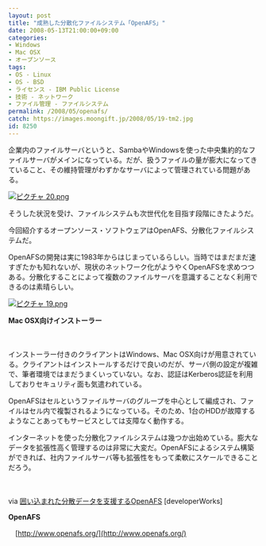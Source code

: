 ```yaml
---
layout: post
title: "成熟した分散化ファイルシステム「OpenAFS」"
date: 2008-05-13T21:00:00+09:00
categories:
- Windows
- Mac OSX
- オープンソース
tags: 
- OS - Linux
- OS - BSD
- ライセンス - IBM Public License
- 技術 - ネットワーク
- ファイル管理 - ファイルシステム
permalink: /2008/05/openafs/
catch: https://images.moongift.jp/2008/05/19-tm2.jpg
id: 8250
---
```

企業内のファイルサーバというと、SambaやWindowsを使った中央集約的なファイルサーバがメインになっている。だが、扱うファイルの量が膨大になってきていること、その維持管理がわずかなサーバによって管理されている問題がある。

  

[![ピクチャ 20.png](https://images.moongift.jp/2008/05/20-tm2.jpg)](https://images.moongift.jp/2008/05/202.jpg)

  

そうした状況を受け、ファイルシステムも次世代化を目指す段階にきたようだ。

  

今回紹介するオープンソース・ソフトウェアはOpenAFS、分散化ファイルシステムだ。

  
  
<!--more-->  

OpenAFSの開発は実に1983年からはじまっているらしい。当時ではまだまだ速すぎたかも知れないが、現状のネットワーク化がようやくOpenAFSを求めつつある。分散化することによって複数のファイルサーバを意識することなく利用できるのは素晴らしい。

  

[![ピクチャ 19.png](https://images.moongift.jp/2008/05/19-tm2.jpg)](https://images.moongift.jp/2008/05/192.jpg)  
  
**Mac OSX向けインストーラー**

  

　

  

インストーラー付きのクライアントはWindows、Mac OSX向けが用意されている。クライアントはインストールするだけで良いのだが、サーバ側の設定が複雑で、筆者環境ではまだうまくいっていない。なお、認証はKerberos認証を利用しておりセキュリティ面も気遣われている。

  

OpenAFSはセルというファイルサーバのグループを中心として編成され、ファイルはセル内で複製されるようになっている。そのため、1台のHDDが故障するようなことあってもサービスとしては支障なく動作する。

  

インターネットを使った分散化ファイルシステムは幾つか出始めている。膨大なデータを拡張性高く管理するのは非常に大変だ。OpenAFSによるシステム構築ができれば、社内ファイルサーバ等も拡張性をもって柔軟にスケールできることだろう。

  

　

  

via [囲い込まれた分散データを支援するOpenAFS](http://www-128.ibm.com/developerworks/jp/opensource/library/os-openafs/) [developerWorks]

  

**OpenAFS**  
  
　[http://www.openafs.org/](http://www.openafs.org/)

  
